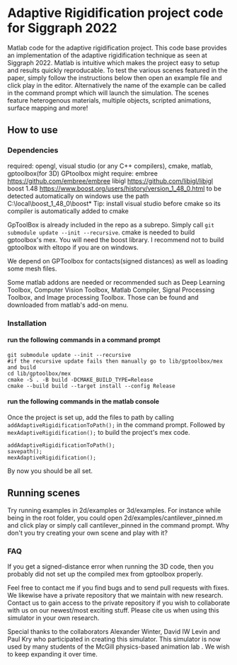 # Adaptive Rigidification project code for Siggraph 2022
Matlab code for the adaptive rigidification project. This code base provides an implementation of the adaptive rigidification technique as seen at Siggraph 2022. Matlab is intuitive which makes the project easy to setup and results quickly reproducable. To test the various scenes featured in the paper, simply follow the instructions below then open an example file and click play in the editor. Alternatively the name of the example can be called in the command prompt which will launch the simulation. The scenes feature heterogenous materials, multiple objects, scripted animations, surface mapping and more!

## How to use

### Dependencies
required: opengl, visual studio (or any C++ compilers), cmake, matlab, gptoolbox(for 3D)
GPtoolbox might require: 
	embree https://github.com/embree/embree
	libigl https://github.com/libigl/libigl
	boost 1.48 https://www.boost.org/users/history/version_1_48_0.html
	to be detected automatically on windows use the path C:\local\boost_1_48_0\boost\*
Tip: install visual studio before cmake so its compiler is automatically added to cmake

GpToolBox is already included in the repo as a subrepo. Simply call `git submodule update --init --recursive`.
cmake is needed to build gptoolbox's mex. You will need the boost library. 
I recommend not to build gptoolbox with eltopo if you are on windows.

We depend on GPToolbox for contacts(signed distances) as well as loading some mesh files.

Some matlab addons are needed or recommended such as Deep Learning Toolbox, Computer Vision Toolbox, Matlab Compiler, Signal Processing Toolbox, and Image processing Toolbox. Those can be found and downloaded from matlab's add-on menu.

### Installation
#### run the following commands in a command prompt
```
git submodule update --init --recursive
#if the recursive update fails then manually go to lib/gptoolbox/mex and build
cd lib/gptoolbox/mex
cmake -S . -B build -DCMAKE_BUILD_TYPE=Release
cmake --build build --target install --config Release
```

#### run the following commands in the matlab console
Once the project is set up, add the files to path by calling `addAdaptiveRigidificationToPath();` in the command prompt.
Followed by `mexAdaptiveRigidification();` to build the project's mex code.
```
addAdaptiveRigidificationToPath();
savepath();
mexAdaptiveRigidification();
```
By now you should be all set.

## Running scenes
Try running examples in 2d/examples or 3d/examples.
For instance while being in the root folder, you could open 2d/examples/cantilever_pinned.m and click play or simply call cantilever_pinned in the command prompt.
Why don't you try creating your own scene and play with it?

### FAQ
If you get a signed-distance error when running the 3D code, then you probably did not set up the compiled mex from gptoolbox properly.

Feel free to contact me if you find bugs and to send pull requests with fixes. 
We likewise have a private repository that we maintain with new research. 
Contact us to gain access to the private repository if you wish to collaborate with us on our newest/most exciting stuff.
Please cite us when using this simulator in your own research.

Special thanks to the collaborators Alexander Winter, David IW Levin and Paul Kry who participated in creating this simulator.
This simulator is now used by many students of the McGill physics-based animation lab .
We wish to keep expanding it over time.

